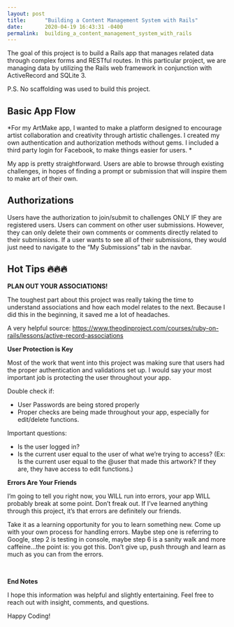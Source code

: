 ```yaml
---
layout: post
title:      "Building a Content Management System with Rails"
date:       2020-04-19 16:43:31 -0400
permalink:  building_a_content_management_system_with_rails
---
```



The goal of this project is to build a Rails app that manages related data through complex forms and RESTful routes. In this particular project, we are managing data by utilizing the Rails web framework in conjunction with ActiveRecord and SQLite 3.

P.S. No scaffolding was used to build this project.


## Basic App Flow
*For my ArtMake app, I wanted to make a platform designed to encourage artist collaboration and creativity through artistic challenges. I created my own authentication and authorization methods without gems. I included a third party login for Facebook, to make things easier for users. 
*

My app is pretty straightforward. Users are able to browse through existing challenges, in hopes of finding a prompt or submission that will inspire them to make art of their own.

## Authorizations
Users have the authorization to join/submit to challenges ONLY IF they are registered users. Users can comment on other user submissions. However, they can only delete their own comments or comments directly related to their submissions. If a user wants to see all of their submissions, they would just need to navigate to the “My Submissions” tab in the navbar.


## Hot Tips 🔥🔥🔥
**PLAN OUT YOUR ASSOCIATIONS!**

The toughest part about this project was really taking the time to understand associations and how each model relates to the next. Because I did this in the beginning, it saved me a lot of headaches.

A very helpful source:
https://www.theodinproject.com/courses/ruby-on-rails/lessons/active-record-associations


**User Protection is Key**

Most of the work that went into this project was making sure that users had the proper authentication and validations set up. I would say your most important job is protecting the user throughout your app.

Double check if:
* User Passwords are being stored properly
* Proper checks are being made throughout your app, especially for edit/delete functions.

Important questions:
* Is the user logged in?
* Is the current user equal to the user of what we’re trying to access? (Ex: Is the current user equal to the @user that made this artwork? If they are, they have access to edit functions.)

**Errors Are Your Friends**

I’m going to tell you right now, you WILL run into errors, your app WILL probably break at some point. Don’t freak out. If I’ve learned anything through this project, it’s that errors are definitely our friends.

Take it as a learning opportunity for you to learn something new. Come up with your own process for handling errors. Maybe step one is referring to Google, step 2 is testing in console, maybe step 6 is a sanity walk and more caffeine...the point is: you got this. Don’t give up, push through and learn as much as you can from the errors.

<br>

**End Notes**

I hope this information was helpful and slightly entertaining. Feel free to reach out with insight, comments, and questions.

Happy Coding!





